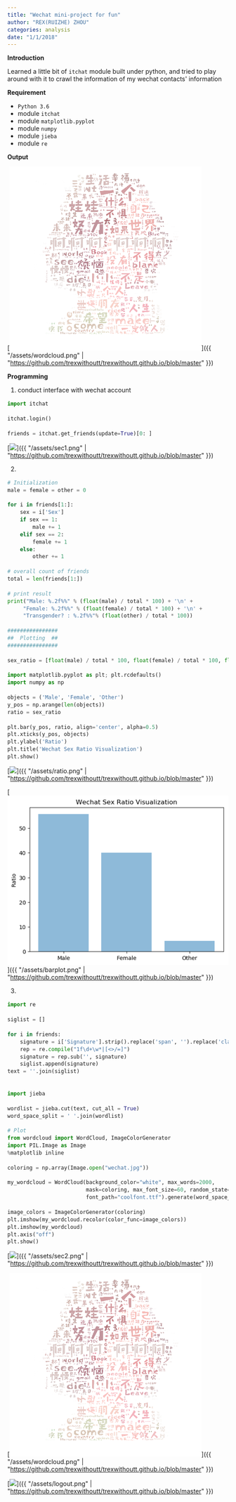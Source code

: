 ```yaml
---
title: "Wechat mini-project for fun"
author: "REX(RUIZHE) ZHOU"
categories: analysis
date: "1/1/2018"
---
```


**Introduction**

Learned a little bit of `itchat` module built under python, and tried to play around with it to crawl the information of my
wechat contacts' information

**Requirement**

- `Python 3.6`
- module `itchat`
- module `matplotlib.pyplot`
- module `numpy`
- module `jieba`
- module `re`

**Output**

[<img src="/assets/wordcloud.png" class="fit image">]({{ "/assets/wordcloud.png" | "https://github.com/trexwithoutt/trexwithoutt.github.io/blob/master" }})


**Programming**

1. conduct interface with wechat account

```python
import itchat

itchat.login()

friends = itchat.get_friends(update=True)[0: ]
```

[<img src="/assets/sec1.png" class="fit image">]({{ "/assets/sec1.png" | "https://github.com/trexwithoutt/trexwithoutt.github.io/blob/master" }})


2. 

```python
# Initialization
male = female = other = 0

for i in friends[1:]:
    sex = i['Sex']
    if sex == 1:
        male += 1
    elif sex == 2:
        female += 1
    else:
        other += 1

# overall count of friends
total = len(friends[1:])

# print result
print("Male: %.2f%%" % (float(male) / total * 100) + '\n' +
     "Female: %.2f%%" % (float(female) / total * 100) + '\n' +
     "Transgender? : %.2f%%"% (float(other) / total * 100)) 

################
##  Plotting  ##
################

sex_ratio = [float(male) / total * 100, float(female) / total * 100, float(other) / total * 100]

import matplotlib.pyplot as plt; plt.rcdefaults()
import numpy as np

objects = ('Male', 'Female', 'Other')
y_pos = np.arange(len(objects))
ratio = sex_ratio
 
plt.bar(y_pos, ratio, align='center', alpha=0.5)
plt.xticks(y_pos, objects)
plt.ylabel('Ratio')
plt.title('Wechat Sex Ratio Visualization')
plt.show()

```
[<img src="/assets/ratio.png" class="fit image">]({{ "/assets/ratio.png" | "https://github.com/trexwithoutt/trexwithoutt.github.io/blob/master" }})


[<img src="/assets/barplot.png" class="fit image">]({{ "/assets/barplot.png" | "https://github.com/trexwithoutt/trexwithoutt.github.io/blob/master" }})



3. 

```python
import re

siglist = []

for i in friends:
    signature = i['Signature'].strip().replace('span', '').replace('class', '').replace('emoji', '')
    rep = re.compile("1f\d+\w*|[<>/=]")
    signature = rep.sub('', signature)
    siglist.append(signature)
text = ''.join(siglist)


import jieba

wordlist = jieba.cut(text, cut_all = True)
word_space_split = ' '.join(wordlist)

# Plot
from wordcloud import WordCloud, ImageColorGenerator
import PIL.Image as Image
%matplotlib inline

coloring = np.array(Image.open("wechat.jpg"))

my_wordcloud = WordCloud(background_color="white", max_words=2000,
                         mask=coloring, max_font_size=60, random_state=42, scale=3,
                         font_path="coolfont.ttf").generate(word_space_split)

image_colors = ImageColorGenerator(coloring)
plt.imshow(my_wordcloud.recolor(color_func=image_colors))
plt.imshow(my_wordcloud)
plt.axis("off")
plt.show()
```
[<img src="/assets/sec2.png" class="fit image">]({{ "/assets/sec2.png" | "https://github.com/trexwithoutt/trexwithoutt.github.io/blob/master" }})

[<img src="/assets/wordcloud.png" class="fit image">]({{ "/assets/wordcloud.png" | "https://github.com/trexwithoutt/trexwithoutt.github.io/blob/master" }})

[<img src="/assets/logout.png" class="fit image">]({{ "/assets/logout.png" | "https://github.com/trexwithoutt/trexwithoutt.github.io/blob/master" }})

